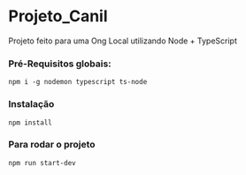 # Projeto_Canil

Projeto feito para uma Ong Local utilizando Node + TypeScript

### Pré-Requisitos globais:
`npm i -g nodemon typescript ts-node`

### Instalação
`npm install`

### Para rodar o projeto
`npm run start-dev`